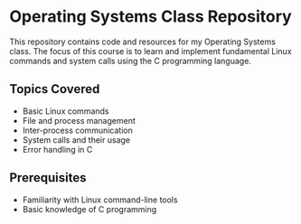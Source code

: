 # Operating Systems Class Repository

This repository contains code and resources for my Operating Systems class. The focus of this course is to learn and implement fundamental Linux commands and system calls using the C programming language.

## Topics Covered

- Basic Linux commands
- File and process management
- Inter-process communication
- System calls and their usage
- Error handling in C

## Prerequisites

- Familiarity with Linux command-line tools
- Basic knowledge of C programming
